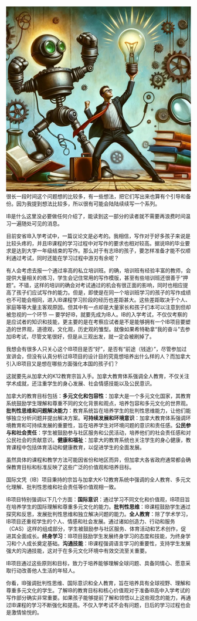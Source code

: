 ![](./IMG_3257.JPG)很长一段时间这个问题想的比较多，有一些想法，把它们写出来也算有个引导和备份。因为我提到想法比较多，所以很有可能会陆陆续续写一个系列。

IB是什么这里没必要做任何介绍了，能读到这一部分的读者就不需要再浪费时间温习一遍随处可见的消息。

目前安省IB入学考试中，一篇议论文是必考的。我相信，写作对于好多孩子来说是比较头疼的，并且IB课程的学习过程中对写作的要求也相对较高。据说IB的毕业要求是达到大学一年级结束的写作。那么对于有志IB的孩子，要怎样准备才能不仅顺利通过考试，同时还能在学习过程中游刃有余呢？

有人会考虑去报一个通过率高的私立培训班。的确，培训班有经验丰富的教师，会提供大量相关的练习，学生会记住常用的写作模版，甚至有些培训班还很善于“押题”。不错，这样的培训的确会对考试通过的机会有很正面的影响，同时也相应提高了孩子们应试写作的能力。但是，即使是在同一个培训班学习的孩子的写作成绩也不可能会相同，进入IB课程学习阶段的经历也差距甚大。这些差距取决于个人、家庭等等大量主客观原因。但其中有一点却是大量家长和孩子们本可以注意到但却被忽视的一个环节 — 要学好IB，就要先成为IB人。IB的入学考试，不仅仅考察的是应试者的知识和技能，更主要的是在考察应试者是不是能够拥有一个IB项目要塑造的世界观，道德观，文化观，历史观的雏型。就像如果希特勒拿“我的奋斗”去参加IB考试，尽管文笔很好，但是从三观出发，就一定会被刷掉了。

我想会有很多人只关心这个IB项目是否“好”，是否有“前途（钱途）”，尽管参加过宣讲会，但没有认真分析过IB项目的设计目的究竟想培养出什么样的人？而加拿大引入IB项目又是想在哪些方面强化本国的孩子们？

这就要先从加拿大的K12教育宗旨入手。加拿大教育体系强调全人教育，不仅关注学术成就，还注重学生的身心发展、社会情感技能以及公民意识。

加拿大的教育目标包括：**多元文化和包容性**：加拿大是一个多元文化国家，其教育系统鼓励学生理解和尊重不同的文化背景和观点，培养包容和多元文化的世界观。**批判性思维和问题解决能力**：教育系统旨在培养学生的批判性思维能力，让他们能够独立分析问题并提出解决方案。**可持续发展和环境意识**：加拿大教育体系强调环境教育和可持续发展的重要性，旨在培养学生对环境问题的意识和责任感。**公民参与和社会责任**：学生被鼓励参与社区服务和公民活动，培养他们的社会责任感和对公民社会的贡献意识。**健康和福祉**：加拿大的教育系统也关注学生的身心健康，教育课程中包括体育活动和健康教育，以促进学生的全面发展。

虽然具体的课程和教学方法可能因省份和地区而异，但加拿大各省政府通常都会确保教育目标和标准反映了这些广泛的价值观和培养目标。

国际文凭（IB）项目秉持的宗旨与加拿大K-12教育系统中强调的全人教育、多元文化理解、批判性思维和社会责任等价值观相一致。

IB项目特别强调以下几个方面：**国际意识**：通过学习不同文化和价值观，IB项目旨在培养学生的国际理解和尊重多元文化的能力。**批判性思维**：IB课程鼓励学生通过探究和反思，发展批判性思维和独立解决问题的能力。**全人教育**：除了学术学习，IB项目还重视学生的个人、情感和社会发展。通过诸如创造力、行动和服务（CAS）这样的组成部分，学生被鼓励参与社区服务、体育活动和艺术创作，促进其全面成长。**终身学习**：IB项目鼓励学生发展终身学习的态度和技能，为终身学习和个人成长奠定基础。**沟通技能**：IB课程强调语言学习的重要性，支持学生发展强大的沟通技能，这对于在多元文化环境中有效交流至关重要。

IB项目通过这些原则和目标，致力于培养能够理解全球问题、具备同情心、愿意采取行动改善他人生活的年轻人。

你看，IB强调批判性思维、国际意识和全人教育，旨在培养具有全球视野、理解和尊重多元文化的学生。了解IB的教育目标和核心价值观对于准备IB高中入学考试的写作部分确实非常重要。如果孩子能够提前了解和领悟以上这些观念的能力，再通过IB课程的学习不断强化和提高。不仅入学考试不会有问题，日后的学习过程也会是激情愉悦的。